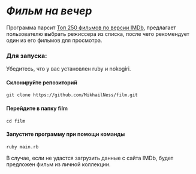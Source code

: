 # *Фильм на вечер*
Программа парсит [Toп 250 фильмов по версии IMDb](https://www.imdb.com/chart/top/?ref_=nv_mv_250), предлагает пользователю выбрать режиссера из списка, после чего рекомендует один из его фильмов для просмотра.
### Для запуска:
Убедитесь, что у вас установлен ruby и nokogiri.
#### Склонируйте репозиторий
```
git clone https://github.com/MikhailNess/film.git
```
#### Перейдите в папку film
```
cd film
```
#### Запустите программу при помощи команды
```
ruby main.rb
```
В случае, если не удастся загрузить данные с сайта IMDb, будет предложен фильм из личной коллекции.
